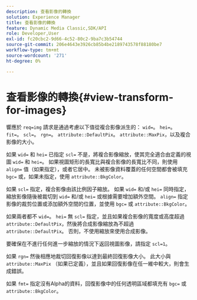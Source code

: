 ```yaml
---
description: 查看影像的轉換
solution: Experience Manager
title: 查看影像的轉換
feature: Dynamic Media Classic,SDK/API
role: Developer,User
exl-id: fc20cbc2-9d66-4c52-80c2-9ba7c3b54744
source-git-commit: 206e4643e3926cb85b4be2189743578f88180be7
workflow-type: tm+mt
source-wordcount: '271'
ht-degree: 0%

---
```


# 查看影像的轉換{#view-transform-for-images}

響應於 `req=img` 請求是通過考慮以下值從複合影像派生的： `wid=`。 `hei=`。 `fit=`。 `scl=`。 `rgn=`。 `attribute::DefaultPix`。 `attribute::MaxPix`，以及複合影像的大小。

如果 `wid=` 和 `hei=` 已指定 `scl=` 不是，將複合影像縮放，使其完全適合由定義的視圖 `wid=` 和 `hei=`。 如果視圖矩形的長寬比與複合影像的長寬比不同，則使用 `align=` 值（如果指定），或者它居中。 未被影像資料覆蓋的任何空間都會被填充 `bgc=` 或，如果未指定，使用 `attribute::BkgColor`。

如果 `scl=` 指定，複合影像由該比例因子縮放。 如果 `wid=` 和/或 `hei=` 同時指定，縮放影像隨後被裁切到 `wid=` 和/或 `hei=` 或根據需要增加額外空間。 `align=` 指定影像的裁剪位置或添加額外空間的位置，並使用 `bgc=` 或 `attribute::BkgColor`。

如果兩者都不 `wid=`。 `hei=` 無 `scl=` 指定，並且如果複合影像的寬度或高度超過 `attribute::DefaultPix`，然後將合成影像縮放為不超過 `attribute::DefaultPix`。 否則，不使用縮放來使用合成影像。

要確保在不進行任何進一步縮放的情況下返回視圖影像，請指定 `scl=1`。

如果 `rgn=` 然後相應地裁切回復影像以達到最終回復影像大小。 此大小與 `attribute::MaxPix` （如果已定義），並且如果回復影像在任一維中較大，則會生成錯誤。

如果 `fmt=` 指定沒有Alpha的資料，回復影像中的任何透明區域都填充有 `bgc=` 或 `attribute::BkgColor`。
